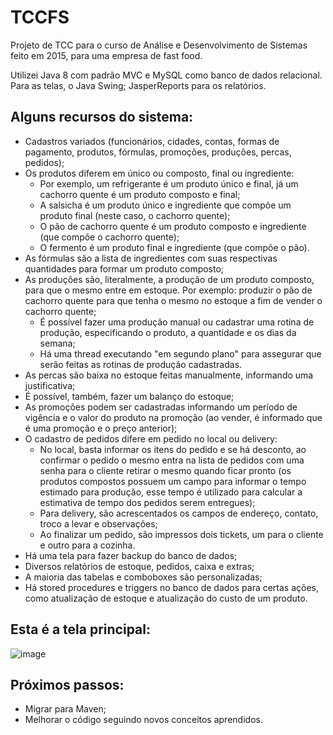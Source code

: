 # TCCFS
Projeto de TCC para o curso de Análise e Desenvolvimento de Sistemas feito em 2015, para uma empresa de fast food.

Utilizei Java 8 com padrão MVC e MySQL como banco de dados relacional. Para as telas, o Java Swing; JasperReports para os relatórios.

## Alguns recursos do sistema:
* Cadastros variados (funcionários, cidades, contas, formas de pagamento, produtos, fórmulas, promoções, produções, percas, pedidos);
* Os produtos diferem em único ou composto, final ou ingrediente:
  - Por exemplo, um refrigerante é um produto único e final, já um cachorro quente é um produto composto e final;
  - A salsicha é um produto único e ingrediente que compõe um produto final (neste caso, o cachorro quente);
  - O pão de cachorro quente é um produto composto e ingrediente (que compõe o cachorro quente);
  - O fermento é um produto final e ingrediente (que compõe o pão).
* As fórmulas são a lista de ingredientes com suas respectivas quantidades para formar um produto composto;
* As produções são, literalmente, a produção de um produto composto, para que o mesmo entre em estoque. Por exemplo: produzir o pão de cachorro quente para que tenha o mesmo no estoque a fim de vender o cachorro quente;
  - É possível fazer uma produção manual ou cadastrar uma rotina de produção, especificando o produto, a quantidade e os dias da semana;
  - Há uma thread executando "em segundo plano" para assegurar que serão feitas as rotinas de produção cadastradas.
* As percas são baixa no estoque feitas manualmente, informando uma justificativa;
* É possível, também, fazer um balanço do estoque;
* As promoções podem ser cadastradas informando um período de vigência e o valor do produto na promoção (ao vender, é informado que é uma promoção e o preço anterior);
* O cadastro de pedidos difere em pedido no local ou delivery:
  - No local, basta informar os itens do pedido e se há desconto, ao confirmar o pedido o mesmo entra na lista de pedidos com uma senha para o cliente retirar o mesmo quando ficar pronto (os produtos compostos possuem um campo para informar o tempo estimado para produção, esse tempo é utilizado para calcular a estimativa de tempo dos pedidos serem entregues);
  - Para delivery, são acrescentados os campos de endereço, contato, troco a levar e observações;
  - Ao finalizar um pedido, são impressos dois tickets, um para o cliente e outro para a cozinha.
* Há uma tela para fazer backup do banco de dados;
* Diversos relatórios de estoque, pedidos, caixa e extras;
* A maioria das tabelas e comboboxes são personalizadas;
* Há stored procedures e triggers no banco de dados para certas ações, como atualização de estoque e atualização do custo de um produto.

## Esta é a tela principal:

![image](https://github.com/mychellmotta/tccfs/assets/13575346/e349010f-37fc-40d5-9907-d0dd2331353e)

## Próximos passos:
* Migrar para Maven;
* Melhorar o código seguindo novos conceitos aprendidos.
